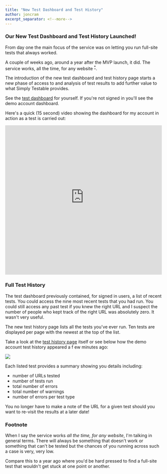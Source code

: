 ```yaml
---
title: "New Test Dashboard and Test History"
author: joncram
excerpt_separator: <!--more-->
---
```


### Our New Test Dashboard and Test History Launched!

From day one the main focus of the service was on letting you run full-site
tests that always worked.

A couple of weeks ago, around a year after
the MVP launch, it did. The service works, all the time, for any website <sup>[*](#footnote)</sup>.

<!--more-->

The introduction of the new test dashboard and test history page starts
a new phase of access to and analysis of test results to add further
value to what Simply Testable provides.

See the [test dashboard](https://gears.simplytestable.com/) for yourself. If you're not signed in
you'll see the demo account dashboard.

Here's a quick (15 second) video showing the dashboard for my account in action as
a test is carried out:

<iframe class="video" height="480" src="http://www.youtube-nocookie.com/embed/DYzOzzkwEC4" style="border: none;width:100%;"></iframe>

### Full Test History

The test dashboard previously contained, for signed in users, a list of
recent tests. You could access the nine most recent tests that you had
run. You could still access any past test if you knew the right URL and
I suspect the number of people who kept track of the right URL was
absolutely zero. It wasn't very useful.

The new test history page lists all the tests you've ever run. Ten
tests are displayed per page with the newest at the top of the list.

Take a look at the <a href="https://gears.simplytestable.com/history/">test history page</a> itself or
see below how the demo account test history appeared a f    ew minutes ago:

<a href="https://i.imgur.com/pj0M3O8.png">
    <img src="https://i.imgur.com/pj0M3O8.png" class="img-fluid" />
</a>

Each listed test provides a summary showing you details including:

- number of URLs tested
- number of tests run
- total number of errors
- total number of warnings
- number of errors per test type

You no longer have to make a note of the URL for a given test should
you want to re-visit the results at a later date!

### Footnote

When I say the service works *all the time, for any website*,
I'm talking in general terms. There will always be something
that doesn't work or something that can't be tested but the chances
of you running across such a case is very, very low.

Compare this to a year ago where you'd be hard pressed to find a full-site
test that wouldn't get stuck at one point or another.
